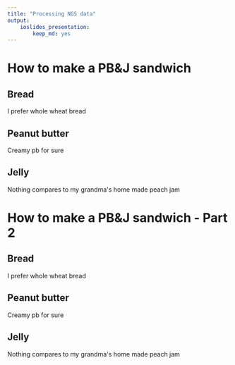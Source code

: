 ```yaml
---
title: "Processing NGS data"
output: 
    ioslides_presentation:
        keep_md: yes
---
```


# How to make a PB&J sandwich


## Bread

I prefer whole wheat bread


## Peanut butter

Creamy pb for sure 



## Jelly

Nothing compares to my grandma's home made peach jam

# How to make a PB&J sandwich - Part 2

## Bread

I prefer whole wheat bread


## Peanut butter

Creamy pb for sure 



## Jelly

Nothing compares to my grandma's home made peach jam
